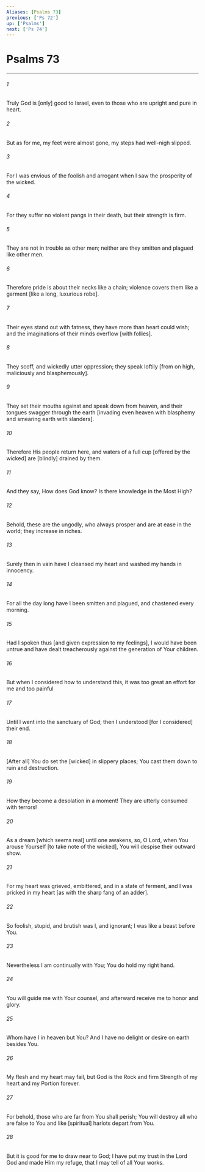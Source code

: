 ```yaml
---
Aliases: [Psalms 73]
previous: ['Ps 72']
up: ['Psalms']
next: ['Ps 74']
---
```

# Psalms 73

***


###### 1 


Truly God is [only] good to Israel, even to those who are upright and pure in heart. 


###### 2 


But as for me, my feet were almost gone, my steps had well-nigh slipped. 


###### 3 


For I was envious of the foolish and arrogant when I saw the prosperity of the wicked. 


###### 4 


For they suffer no violent pangs in their death, but their strength is firm. 


###### 5 


They are not in trouble as other men; neither are they smitten and plagued like other men. 


###### 6 


Therefore pride is about their necks like a chain; violence covers them like a garment [like a long, luxurious robe]. 


###### 7 


Their eyes stand out with fatness, they have more than heart could wish; and the imaginations of their minds overflow [with follies]. 


###### 8 


They scoff, and wickedly utter oppression; they speak loftily [from on high, maliciously and blasphemously]. 


###### 9 


They set their mouths against and speak down from heaven, and their tongues swagger through the earth [invading even heaven with blasphemy and smearing earth with slanders]. 


###### 10 


Therefore His people return here, and waters of a full cup [offered by the wicked] are [blindly] drained by them. 


###### 11 


And they say, How does God know? Is there knowledge in the Most High? 


###### 12 


Behold, these are the ungodly, who always prosper and are at ease in the world; they increase in riches. 


###### 13 


Surely then in vain have I cleansed my heart and washed my hands in innocency. 


###### 14 


For all the day long have I been smitten and plagued, and chastened every morning. 


###### 15 


Had I spoken thus [and given expression to my feelings], I would have been untrue and have dealt treacherously against the generation of Your children. 


###### 16 


But when I considered how to understand this, it was too great an effort for me and too painful 


###### 17 


Until I went into the sanctuary of God; then I understood [for I considered] their end. 


###### 18 


[After all] You do set the [wicked] in slippery places; You cast them down to ruin and destruction. 


###### 19 


How they become a desolation in a moment! They are utterly consumed with terrors! 


###### 20 


As a dream [which seems real] until one awakens, so, O Lord, when You arouse Yourself [to take note of the wicked], You will despise their outward show. 


###### 21 


For my heart was grieved, embittered, and in a state of ferment, and I was pricked in my heart [as with the sharp fang of an adder]. 


###### 22 


So foolish, stupid, and brutish was I, and ignorant; I was like a beast before You. 


###### 23 


Nevertheless I am continually with You; You do hold my right hand. 


###### 24 


You will guide me with Your counsel, and afterward receive me to honor and glory. 


###### 25 


Whom have I in heaven but You? And I have no delight or desire on earth besides You. 


###### 26 


My flesh and my heart may fail, but God is the Rock and firm Strength of my heart and my Portion forever. 


###### 27 


For behold, those who are far from You shall perish; You will destroy all who are false to You and like [spiritual] harlots depart from You. 


###### 28 


But it is good for me to draw near to God; I have put my trust in the Lord God and made Him my refuge, that I may tell of all Your works.
